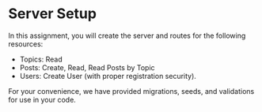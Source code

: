 # Server Setup

In this assignment, you will create the server and routes for the following resources:

* Topics: Read
* Posts: Create, Read, Read Posts by Topic
* Users: Create User (with proper registration security).

For your convenience, we have provided migrations, seeds, and validations for use in your code.
